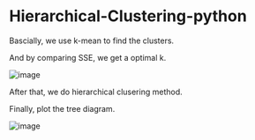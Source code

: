 # Hierarchical-Clustering-python

Bascially, we use k-mean to find the clusters.

And by comparing SSE, we get a optimal k.

![image](https://user-images.githubusercontent.com/100655843/208723074-4d179a0a-25d2-4231-8913-3462eeb3c648.png)


After that, we do hierarchical clusering method.

Finally, plot the tree diagram.

![image](https://user-images.githubusercontent.com/100655843/208723111-b07137c0-3fe4-432d-b3f4-dd534bed9d90.png)

